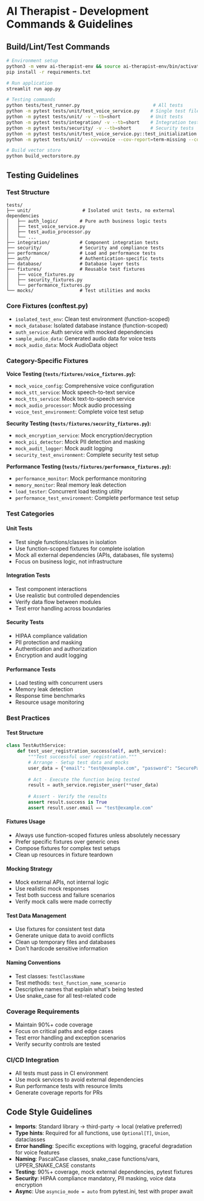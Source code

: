 # AI Therapist - Development Commands & Guidelines

## Build/Lint/Test Commands
```bash
# Environment setup
python3 -m venv ai-therapist-env && source ai-therapist-env/bin/activate
pip install -r requirements.txt

# Run application
streamlit run app.py

# Testing commands
python tests/test_runner.py                           # All tests
python -m pytest tests/unit/test_voice_service.py    # Single test file
python -m pytest tests/unit/ -v --tb=short           # Unit tests
python -m pytest tests/integration/ -v --tb=short    # Integration tests
python -m pytest tests/security/ -v --tb=short       # Security tests
python -m pytest tests/unit/test_voice_service.py::test_initialization -v  # Single test method
python -m pytest tests/unit/ --cov=voice --cov-report=term-missing --cov-fail-under=90  # Coverage

# Build vector store
python build_vectorstore.py
```

## Testing Guidelines

### Test Structure
```
tests/
├── unit/                   # Isolated unit tests, no external dependencies
│   ├── auth_logic/        # Pure auth business logic tests
│   ├── test_voice_service.py
│   ├── test_audio_processor.py
│   └── ...
├── integration/           # Component integration tests
├── security/              # Security and compliance tests  
├── performance/           # Load and performance tests
├── auth/                  # Authentication-specific tests
├── database/              # Database layer tests
├── fixtures/              # Reusable test fixtures
│   ├── voice_fixtures.py
│   ├── security_fixtures.py
│   └── performance_fixtures.py
└── mocks/                 # Test utilities and mocks
```

### Core Fixtures (conftest.py)
- `isolated_test_env`: Clean test environment (function-scoped)
- `mock_database`: Isolated database instance (function-scoped)
- `auth_service`: Auth service with mocked dependencies
- `sample_audio_data`: Generated audio data for voice tests
- `mock_audio_data`: Mock AudioData object

### Category-Specific Fixtures
**Voice Testing (`tests/fixtures/voice_fixtures.py`):**
- `mock_voice_config`: Comprehensive voice configuration
- `mock_stt_service`: Mock speech-to-text service
- `mock_tts_service`: Mock text-to-speech service
- `mock_audio_processor`: Mock audio processing
- `voice_test_environment`: Complete voice test setup

**Security Testing (`tests/fixtures/security_fixtures.py`):**
- `mock_encryption_service`: Mock encryption/decryption
- `mock_pii_detector`: Mock PII detection and masking
- `mock_audit_logger`: Mock audit logging
- `security_test_environment`: Complete security test setup

**Performance Testing (`tests/fixtures/performance_fixtures.py`):**
- `performance_monitor`: Mock performance monitoring
- `memory_monitor`: Real memory leak detection
- `load_tester`: Concurrent load testing utility
- `performance_test_environment`: Complete performance test setup

### Test Categories

#### Unit Tests
- Test single functions/classes in isolation
- Use function-scoped fixtures for complete isolation
- Mock all external dependencies (APIs, databases, file systems)
- Focus on business logic, not infrastructure

#### Integration Tests
- Test component interactions
- Use realistic but controlled dependencies
- Verify data flow between modules
- Test error handling across boundaries

#### Security Tests
- HIPAA compliance validation
- PII protection and masking
- Authentication and authorization
- Encryption and audit logging

#### Performance Tests
- Load testing with concurrent users
- Memory leak detection
- Response time benchmarks
- Resource usage monitoring

### Best Practices

#### Test Structure
```python
class TestAuthService:
    def test_user_registration_success(self, auth_service):
        """Test successful user registration."""
        # Arrange - Setup test data and mocks
        user_data = {"email": "test@example.com", "password": "SecurePass123"}
        
        # Act - Execute the function being tested
        result = auth_service.register_user(**user_data)
        
        # Assert - Verify the results
        assert result.success is True
        assert result.user.email == "test@example.com"
```

#### Fixtures Usage
- Always use function-scoped fixtures unless absolutely necessary
- Prefer specific fixtures over generic ones
- Compose fixtures for complex test setups
- Clean up resources in fixture teardown

#### Mocking Strategy
- Mock external APIs, not internal logic
- Use realistic mock responses
- Test both success and failure scenarios
- Verify mock calls were made correctly

#### Test Data Management
- Use fixtures for consistent test data
- Generate unique data to avoid conflicts
- Clean up temporary files and databases
- Don't hardcode sensitive information

#### Naming Conventions
- Test classes: `TestClassName`
- Test methods: `test_function_name_scenario`
- Descriptive names that explain what's being tested
- Use snake_case for all test-related code

### Coverage Requirements
- Maintain 90%+ code coverage
- Focus on critical paths and edge cases
- Test error handling and exception scenarios
- Verify security controls are tested

### CI/CD Integration
- All tests must pass in CI environment
- Use mock services to avoid external dependencies
- Run performance tests with resource limits
- Generate coverage reports for PRs

## Code Style Guidelines
- **Imports**: Standard library → third-party → local (relative preferred)
- **Type hints**: Required for all functions, use `Optional[T]`, `Union`, dataclasses
- **Error handling**: Specific exceptions with logging, graceful degradation for voice features
- **Naming**: PascalCase classes, snake_case functions/vars, UPPER_SNAKE_CASE constants
- **Testing**: 90%+ coverage, mock external dependencies, pytest fixtures
- **Security**: HIPAA compliance mandatory, PII masking, voice data encryption
- **Async**: Use `asyncio_mode = auto` from pytest.ini, test with proper await